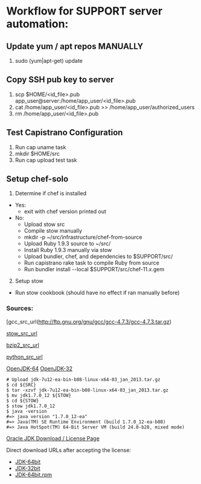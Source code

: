 # Workflow for SUPPORT server automation:

## Update yum / apt repos MANUALLY

1. sudo (yum|apt-get) update

## Copy SSH pub key to server

1. scp $HOME/<id_file>.pub app_user@server:/home/app_user/<id_file>.pub
2. cat /home/app_user/<id_file>.pub >> /home/app_user/authorized_users
3. rm /home/app_user/<id_file>.pub

## Test Capistrano Configuration

1. Run cap uname task
2. mkdir $HOME/src
3. Run cap upload test task

## Setup chef-solo

1. Determine if chef is installed
  * Yes:
    * exit with chef version printed out
  * No:
    * Upload stow src
    * Compile stow manually
    * mkdir -p ~/src/infrastructure/chef-from-source
    * Upload Ruby 1.9.3 source to ~/src/
    * Install Ruby 1.9.3 manually via stow
    * Upload bundler, chef, and dependencies to $SUPPORT/src/
    * Run capistrano rake task to compile Ruby from source
    * Run bundler install --local $SUPPORT/src/chef-11.x.gem
2. Setup stow
  * Run stow cookbook (should have no effect if ran manually before)



### Sources:

[gcc_src_url(http://ftp.gnu.org/gnu/gcc/gcc-4.7.3/gcc-4.7.3.tar.gz)

[stow_src_url](http://git.savannah.gnu.org/cgit/stow.git/snapshot/stow-2.2.0.tar.gz)

[bzip2_src_url](http://www.bzip.org/1.0.6/bzip2-1.0.6.tar.gz)

[python_src_url](http://www.python.org/ftp/python/2.7.3/Python-2.7.3.tgz)

[OpenJDK-64](http://www.java.net/download/jdk7u12/archive/b08/binaries/jdk-7u12-ea-bin-b08-linux-x64-03_jan_2013.tar.gz)
[OpenJDK-32](http://www.java.net/download/jdk7u12/archive/b08/binaries/jdk-7u12-ea-bin-b08-linux-i586-03_jan_2013.tar.gz)

    # Upload jdk-7u12-ea-bin-b08-linux-x64-03_jan_2013.tar.gz
    $ cd ${SRC}
    $ tar -xzvf jdk-7u12-ea-bin-b08-linux-x64-03_jan_2013.tar.gz
    $ mv jdk1.7.0_12 ${STOW}
    $ cd ${STOW}
    $ stow jdk1.7.0_12
    $ java -version
    #=> java version "1.7.0_12-ea"
    #=> Java(TM) SE Runtime Environment (build 1.7.0_12-ea-b08)
    #=> Java HotSpot(TM) 64-Bit Server VM (build 24.0-b28, mixed mode)

[Oracle JDK Download / License Page](http://www.oracle.com/technetwork/java/javase/downloads/jdk7-downloads-1880260.html)

Direct download URLs after accepting the license:

* [JDK-64bit](http://download.oracle.com/otn-pub/java/jdk/7u17-b02/jdk-7u17-linux-x64.tar.gz)
* [JDK-32bit](http://download.oracle.com/otn-pub/java/jdk/7u17-b02/jdk-7u17-linux-i586.tar.gz)
* [JDK-64bit.rpm](http://download.oracle.com/otn-pub/java/jdk/7u17-b02/jdk-7u17-linux-x64.rpm)
